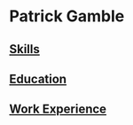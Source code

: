 # Patrick Gamble
## [Skills](/Patrick-Gamble/skills)
## [Education](/Patrick-Gamble/education)
## [Work Experience](/Patrick-Gamble/work-experience)

